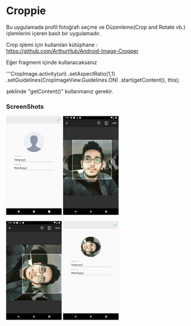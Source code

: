 # Croppie

Bu uygulamada profil fotoğrafı seçme ve Düzenleme(Crop and Rotate vb.) işlemlerini içeren basit bir uygulamadır.

Crop işlemi için kullanılan kütüphane : https://github.com/ArthurHub/Android-Image-Cropper

Eğer fragment içinde kullanacaksanız 

 '''CropImage.activity(uri)
                    .setAspectRatio(1,1)
                    .setGuidelines(CropImageView.Guidelines.ON)
                    .start(getContent(), this);
                    
şeklinde "getContent()" kullanmanız gerekir.          

### ScreenShots

<img src="https://github.com/FiratGURGUR/Croppie/blob/master/app/src/main/res/drawable/sch1.png" width="30%">   <img src="https://github.com/FiratGURGUR/Croppie/blob/master/app/src/main/res/drawable/sch2.png" width="30%">


<img src="https://github.com/FiratGURGUR/Croppie/blob/master/app/src/main/res/drawable/sch3.png" width="30%"> <img src="https://github.com/FiratGURGUR/Croppie/blob/master/app/src/main/res/drawable/sch4.png" width="30%">
